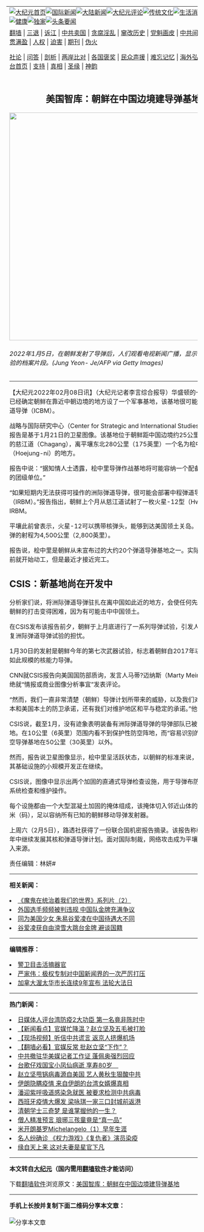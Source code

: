 <a name="1" id="1" target="_blank"></a><span id="1"></span>
<table align=center border="0"><tr><td colspan="2" VALIGN=TOP><a href="https://github.com/waipvm3795/djy/blob/master/gb/nf1351518.md#1"><img src="https://raw.githubusercontent.com/waipvm3795/www/master/t/djy/1.jpg" title="大纪元首页" alt="大纪元首页"></a><a href="https://github.com/waipvm3795/djy/blob/master/gb/n24hr.md#1"><img src="https://raw.githubusercontent.com/waipvm3795/www/master/t/djy/3.jpg" title="国际新闻" alt="国际新闻"></a><a href="https://github.com/waipvm3795/djy/blob/master/gb/nsc413.md#1"><img src="https://raw.githubusercontent.com/waipvm3795/www/master/t/djy/4.jpg" title="大陆新闻" alt="大陆新闻"></a><a href="https://github.com/waipvm3795/djy/blob/master/gb/news392.md#1"><img src="https://raw.githubusercontent.com/waipvm3795/www/master/t/djy/5.jpg" title="大纪元评论" alt="大纪元评论"></a><a href="https://github.com/waipvm3795/djy/blob/master/gb/news2007.md#1"><img src="https://raw.githubusercontent.com/waipvm3795/www/master/t/djy/6.jpg" title="传统文化" alt="传统文化"></a><a href="https://github.com/waipvm3795/djy/blob/master/gb/news2008.md#1"><img src="https://raw.githubusercontent.com/waipvm3795/www/master/t/djy/7.jpg" title="生活消费" alt="生活消费"></a><a href="https://github.com/waipvm3795/djy/blob/master/gb/ncyule.md#1"><img src="https://raw.githubusercontent.com/waipvm3795/www/master/t/djy/8.jpg" title="娱乐休闲" alt="娱乐休闲"></a><a href="https://github.com/waipvm3795/djy/blob/master/gb/nsc1002.md#1"><img src="https://raw.githubusercontent.com/waipvm3795/www/master/t/djy/9.jpg" title="健康" alt="健康"></a><a href="https://github.com/waipvm3795/djy/blob/master/gb/nf6092.md#1"><img src="https://raw.githubusercontent.com/waipvm3795/www/master/t/djy/10a.jpg" title="独家" alt="独家"></a><a href="https://github.com/waipvm3795/djy/blob/master/gb/nf4514.md#1"><img src="https://raw.githubusercontent.com/waipvm3795/www/master/t/djy/12a.jpg" title="头条要闻" alt="头条要闻"></a></td></tr>
<tr><td colspan="2" VALIGN=TOP><a target="_blank" href="https://github.com/waipvm3795/www/blob/master/README.md?zsrh#1">翻墙</a> | <a target="_blank" href="https://github.com/waipvm3795/djy/blob/master/gb/nf5657.md#1">三退</a> | <a target="_blank" href="https://github.com/waipvm3795/djy/blob/master/gb/nf6124.md#1">诉江</a> | <a target="_blank" href="https://github.com/waipvm3795/djy/blob/master/gb/nf1176117.md#1">中共卖国</a> | <a target="_blank" href="https://github.com/waipvm3795/djy/blob/master/gb/nf5773.md#1">贪腐淫乱</a> | <a target="_blank" href="https://github.com/waipvm3795/djy/blob/master/gb/nf1176115.md#1">窜改历史</a> | <a target="_blank" href="https://github.com/waipvm3795/djy/blob/master/gb/nf1176107.md#1">党魁画皮</a> | <a target="_blank" href="https://github.com/waipvm3795/djy/blob/master/gb/nf1320400.md#1">中共间谍</a> | <a target="_blank" href="https://github.com/waipvm3795/djy/blob/master/gb/nf1176114.md#1">破坏传统</a> | <a target="_blank" href="https://github.com/waipvm3795/ntdtv/blob/master/gb/prog447_1.md#1">恶贯满盈</a> | <a target="_blank" href="https://github.com/waipvm3795/djy/blob/master/gb/ncid278.md#1">人权</a> | <a target="_blank" href="https://github.com/waipvm3795/djy/blob/master/gb/nf1176111.md#1">迫害</a> | <a target="_blank" href="https://gitlab.com/szzdlab/mh-qikan/blob/master/README.md#1">期刊</a> | <a target="_blank" href="https://github.com/waipvm3795/djy/blob/master/gb/nf5562.md#1">伪火</a></p><p><a target="_blank" href="https://github.com/waipvm3795/djy/blob/master/gb/9p.md#1">社论</a> | <a target="_blank" href="https://github.com/waipvm3795/djy/blob/master/gb/nf4378.md#1">问答</a> | <a target="_blank" href="https://github.com/waipvm3795/djy/blob/master/gb/nf5792.md#1">剖析</a> | <a target="_blank" href="https://github.com/waipvm3795/djy/blob/master/gb/nf5735.md#1">两岸比对</a> | <a target="_blank" href="https://github.com/waipvm3795/djy/blob/master/gb/nf6119.md#1">各国褒奖</a> | <a target="_blank" href="https://github.com/waipvm3795/djy/blob/master/gb/nf6120.md#1">民众声援</a> | <a target="_blank" href="https://github.com/waipvm3795/djy/blob/master/gb/nf1188594.md#1">难忘记忆</a> | <a target="_blank" href="https://github.com/waipvm3795/djy/blob/master/gb/nf3180.md#1">海外弘传</a> | <a target="_blank" href="https://github.com/waipvm3795/djy/blob/master/gb/nf5410.md#1">万人上访</a> | <a target="_blank" href="https://github.com/waipvm3795/www/blob/master/README.md?zsrh#1">平台首页</a> | <a target="_blank" href="https://github.com/waipvm3795/djy/blob/master/gb/nf4386.md#1">支持</a> | <a target="_blank" href="https://github.com/waipvm3795/djy/blob/master/gb/nf4389.md#1">真相</a> | <a target="_blank" href="https://github.com/waipvm3795/djy/blob/master/gb/nf5790.md#1">圣缘</a> | <a target="_blank" href="https://github.com/waipvm3795/djy/blob/master/gb/nf4786.md#1">神韵</a></td></tr>
<tr><td VALIGN=TOP width="626"><h2 align=center>美国智库：朝鲜在中国边境建导弹基地</h2>
<img width="600" src="https://i.epochtimes.com/assets/uploads/2022/01/id13484301-GettyImages-1237540290-600x400.jpg" />
<h6>2022年1月5日，在朝鲜发射了导弹后，人们观看电视新闻广播，显示了朝鲜导弹试验的档案片段。(Jung Yeon- Je/AFP via Getty Images)
</h6>
<hr>
	<p>【大纪元2022年02月08日讯】（大纪元记者李言综合报导）华盛顿的一个智库说，已经确定朝鲜在靠近中朝边境的地方设了一个军事基地，该基地很可能是用于洲际弹道<ahref="https://github.com/waipvm3795/djy/blob/master/gb/tag/%E5%AF%BC%E5%BC%B9.md#1">导弹</a>（ICBM）。</p>
<p>战略与国际研究中心（Center for Strategic and International Studies，CSIS）的报告是基于1月21日的卫星图像。该基地位于朝鲜距中国边境约25公里（16英里）的慈江道（Chagang），离平壤东北280公里（175英里）一个名为桧中里（Hoejung-ni）的地方。</p>
<p>报告中说：“据知情人士透露，桧中里<ahref="https://github.com/waipvm3795/djy/blob/master/gb/tag/%E5%AF%BC%E5%BC%B9.md#1">导弹</a>作战基地将可能容纳一个配备洲际<ahref="https://github.com/waipvm3795/djy/blob/master/gb/tag/%E5%BC%B9%E9%81%93%E5%AF%BC%E5%BC%B9.md#1">弹道导弹</a>的团级单位。”</p>
<p>“如果短期内无法获得可操作的洲际<ahref="https://github.com/waipvm3795/djy/blob/master/gb/tag/%E5%BC%B9%E9%81%93%E5%AF%BC%E5%BC%B9.md#1">弹道导弹</a>，很可能会部署中程弹道导弹（IRBM）。”报告指出，朝鲜上个月从慈江道试射了一枚火星-12型（Hwasong-12）IRBM。</p>
<p>平壤此前曾表示，火星-12可以携带核弹头，能够到达美国领土关岛。CSIS估计该导弹的射程为4,500公里（2,800英里）。</p>
<p>报告说，桧中里是朝鲜从未宣布过的大约20个弹道导弹基地之一。实际上它在20年前就开始动工，但是最近才接近完工。</p>
<h2>CSIS：新基地尚在开发中</h2>
<p>分析家们说，将洲际弹道导弹驻扎在离中国如此近的地方，会使任何先发制人的针对朝鲜的打击变得困难，因为有可能击中中国领土。</p>
<p>在CSIS发布该报告前夕，朝鲜于上月底进行了一系列导弹试验，引发人们对其可能恢复洲际弹道导弹试验的担忧。</p>
<p>1月30日的发射是朝鲜今年的第七次武器试验，标志着朝鲜自2017年以来首次试射如此规模的核能力导弹。</p>
<p>CNN就CSIS报告向美国国防部质询，发言人马蒂?迈纳斯（Marty Meiners）中校拒绝就“情报或商业图像分析事宜”发表评论。</p>
<p>“然而，我们一直非常清楚（朝鲜）导弹计划所带来的威胁，以及我们对（韩国）、日本和美国本土的防卫承诺，还有我们对维护地区和平与稳定的承诺。”他说。</p>
<p>CSIS说，截至1月，没有迹象表明装备有洲际弹道导弹的导弹部队已被部署到该基地。在10公里（6英里）范围内看不到保护性防空阵地，而“容易识别的”最近的地对空导弹基地在50公里（30英里）以外。</p>
<p>然而，报告说卫星图像显示，桧中里呈活跃状态，以朝鲜的标准来说，维护得很好，其基础设施的小规模开发正在继续。</p>
<p>CSIS说，图像中显示出两个加固的直通式导弹检查设施，用于导弹布防、燃料供给、系统检查和维护操作。</p>
<p>每个设施都由一个大型混凝土加固的掩体组成，该掩体切入邻近山体的一侧，长约35米（码），足以容纳所有已知的朝鲜移动导弹发射器。</p>
<p>上周六（2月5日），路透社获得了一份联合国机密报告摘录。该报告称朝鲜在过去一年中继续发展其核和弹道导弹计划。面对国际制裁，网络攻击成为平壤的一个重要收入来源。</p>
<p>责任编辑：林妍#</p>
	
<hr>


<strong>相关新闻：</strong>
<li><a href="https://github.com/waipvm3795/djy/blob/master/gb/20/7/20/n12269049.md#1">《魔鬼在统治着我们的世界》系列片（2）</a></li>
<li><a href="https://github.com/waipvm3795/djy/blob/master/gb/22/2/8/n13563724.md#1">外国选手频频被判违规 中国队金牌充满争议</a></li>
<li><a href="https://github.com/waipvm3795/djy/blob/master/gb/22/2/8/n13563654.md#1">同为美国少女 朱易谷爱凌在中国待遇大不同</a></li>
<li><a href="https://github.com/waipvm3795/djy/blob/master/gb/22/2/8/n13563366.md#1">谷爱凌获自由滑雪大跳台金牌 避谈国籍</a></li>
<hr>


<strong>编辑推荐：</strong>
<li><a href="https://github.com/upjkzu3674/djy/blob/master/gb/16/3/16/n4663449.md?dfh#1" target="_blank">警卫目击活摘器官</a></li><li><a href="https://github.com/tsiac2612/djy/blob/master/gb/19/3/17/n11118849.md#1" target="_blank">严家伟：极权专制对中国新闻界的一次严厉打压</a></li><li><a href="https://github.com/tsiac2612/djy/blob/master/gb/19/5/10/n11247031.md#1" target="_blank">加拿大渥太华市长连续9年宣布 法轮大法日</a></li>
<hr>

<strong>热门新闻：</strong>
<li><a href="https://github.com/waipvm3795/djy/blob/master/gb/20/3/16/n11943195.md#1">日媒体人评台湾防疫2大功臣 第一名竟非陈时中</a></li>
<li><a href="https://github.com/waipvm3795/djy/blob/master/gb/20/3/16/n11945071.md#1">【新闻看点】官媒忙降温？赵立坚及五毛被打脸</a></li>
<li><a href="https://github.com/waipvm3795/djy/blob/master/gb/20/3/17/n11946346.md#1">【现场视频】听信中共谎言 返京人挤爆机场</a></li>
<li><a href="https://github.com/waipvm3795/djy/blob/master/gb/20/3/17/n11945722.md#1">【翻墙必看】官媒反常 批赵立坚“下作”？</a></li>
<li><a href="https://github.com/waipvm3795/djy/blob/master/gb/20/3/17/n11948259.md#1">中共撤驻华美媒记者工作证 蓬佩奥强烈回应</a></li>
<li><a href="https://github.com/waipvm3795/djy/blob/master/gb/20/3/17/n11946544.md#1">台歌仔戏国宝小凤仙病逝 享寿80岁　</a></li>
<li><a href="https://github.com/waipvm3795/djy/blob/master/gb/20/3/15/n11942589.md#1">赵立坚甩锅病毒源自美国 艺人黄秋生狠酸中共</a></li>
<li><a href="https://github.com/waipvm3795/djy/blob/master/gb/20/3/17/n11947993.md#1">伊朗隐瞒疫情 来自伊朗的台湾女婿爆真相</a></li>
<li><a href="https://github.com/waipvm3795/djy/blob/master/gb/20/3/15/n11942781.md#1">潘迎紫呼吸道感染急就医 被要求检测中共病毒</a></li>
<li><a href="https://github.com/waipvm3795/djy/blob/master/gb/20/3/15/n11942415.md#1">西班牙疫情大爆发 梁咏琪一家三口封城前返港</a></li>
<li><a href="https://github.com/waipvm3795/djy/blob/master/gb/20/3/11/n11933369.md#1">清朝学士三奇梦 是谁掌握他的一生？</a></li>
<li><a href="https://github.com/waipvm3795/djy/blob/master/gb/20/3/11/n11933376.md#1">僧人精准预言 琅琊三孩童竟是“真一品”</a></li>
<li><a href="https://github.com/waipvm3795/djy/blob/master/gb/13/1/31/n3790016.md#1">米开朗基罗Michelangelo（1）早年生涯</a></li>
<li><a href="https://github.com/waipvm3795/djy/blob/master/gb/20/3/17/n11946008.md#1">名人纷确诊 《权力游戏》《复仇者》演员染疫</a></li>
<li><a href="https://github.com/waipvm3795/djy/blob/master/gb/20/3/12/n11936269.md#1">缘自天上来 这对夫妻是星官下凡</a></li>
<hr>

<strong>本文转自<a href="https://www.epochtimes.com">大纪元</a>（国内需用<a href="https://github.com/waipvm3795/www/blob/master/README.md#8">翻墙软件</a>才能访问）</strong><p>下载<a href="https://github.com/waipvm3795/www/blob/master/README.md#8">翻墙软件</a>浏览原文：<a href="https://www.epochtimes.com/gb/22/2/8/n13563416.htm">美国智库：朝鲜在中国边境建导弹基地</a></p><hr>

<strong>手机上长按并复制下面二维码分享本文章：</strong><br><br><img src="https://chart.apis.google.com/chart?cht=qr&chs=240x240&choe=UTF-8&chld=M|2&chl=https://github.com/waipvm3795/djy/blob/master/gb/22/2/8/n13563416.md%231" title="分享本文章"></td><td VALIGN=TOP><a href="https://github.com/waipvm3795/djy/blob/master/gb/16/1/21/n4622075.md?dfh#1" target="_blank"><img src="https://raw.githubusercontent.com/waipvm3795/djy/master/gb/300/wei-f1.jpg" title="中共的伪火骗局"  alt="中共的伪火骗局"></a><br><a href="https://github.com/waipvm3795/www/blob/master/README.md?dfh#9" target="_blank"><img src="https://raw.githubusercontent.com/waipvm3795/djy/master/gb/300/yong-h.jpg" title="永恒的见证"  alt="永恒的见证"></a><br><a href="https://github.com/waipvm3795/djy/blob/master/gb/13/9/29/n3974789.md?dfh#1" target="_blank"><img src="https://raw.githubusercontent.com/waipvm3795/djy/master/gb/300/shang-lnz.jpg" title="善良女子被中共投男牢"  alt="善良女子被中共投男牢"></a><br><a href="https://github.com/waipvm3795/djy/blob/master/gb/16/3/16/n4663449.md?dfh#1" target="_blank"><img src="https://raw.githubusercontent.com/waipvm3795/djy/master/gb/300/huo-z3.jpg" title="警卫目击活摘器官"  alt="警卫目击活摘器官"></a><br><a href="https://github.com/waipvm3795/djy/blob/master/gb/16/8/7/n8177641.md?dfh#1" target="_blank"><img src="https://raw.githubusercontent.com/waipvm3795/djy/master/gb/300/huo-z4.jpg" title="证人描述活摘恐怖"  alt="证人描述活摘恐怖"></a><br><a href="https://github.com/waipvm3795/djy/blob/master/gb/10/4/19/n2881569.md?dfh#1" target="_blank"><img src="https://raw.githubusercontent.com/waipvm3795/djy/master/gb/300/huo-z1.jpg" title="揭开活摘器官黑幕"  alt="揭开活摘器官黑幕"></a><br><a href="https://github.com/waipvm3795/djy/blob/master/gb/10/11/7/n3077476.md?dfh#1" target="_blank"><img src="https://raw.githubusercontent.com/waipvm3795/djy/master/gb/300/ma-ks.jpg" title="马克思的成魔之路"  alt="马克思的成魔之路"></a><br><a href="https://github.com/waipvm3795/djy/blob/master/gb/14/6/9/n4173977.md?dfh#1" target="_blank"><img src="https://raw.githubusercontent.com/waipvm3795/djy/master/gb/300/chang-zs.jpg" title="藏字石 蕴天机"  alt="藏字石 蕴天机"></a><br><a href="https://github.com/waipvm3795/djy/blob/master/gb/18/5/10/n10381511.md?dfh#1" target="_blank"><img src="https://raw.githubusercontent.com/waipvm3795/djy/master/gb/300/st1.jpg" title="关注三亿人三退"  alt="关注三亿人三退"></a><br><a href="https://github.com/waipvm3795/djy/blob/master/gb/18/3/21/n10237682.md?dfh#1" target="_blank"><img src="https://raw.githubusercontent.com/waipvm3795/djy/master/gb/300/jie-t.jpg" title="解体中共复兴中华"  alt="解体中共复兴中华"></a><br><a href="https://github.com/waipvm3795/djy/blob/master/gb/9/2/9/n2422991.md?dfh#1" target="_blank"><img src="https://raw.githubusercontent.com/waipvm3795/djy/master/gb/300/gao-zs.jpg" title="中共迫害良心律师"  alt="中共迫害良心律师"></a><br><a href="https://github.com/waipvm3795/djy/blob/master/gb/18/12/9/n10900044.md?dfh#1" target="_blank"><img src="https://raw.githubusercontent.com/waipvm3795/djy/master/gb/300/sj1.jpg" title="三百多万人举报江泽民"  alt="三百多万人举报江泽民"></a><br><a href="https://github.com/waipvm3795/djy/blob/master/gb/18/8/28/n10672014.md?dfh#1" target="_blank"><img src="https://raw.githubusercontent.com/waipvm3795/djy/master/gb/300/sj2.jpg" title="这些官员为何起诉江泽民"  alt="这些官员为何起诉江泽民"></a><br><a href="https://github.com/waipvm3795/djy/blob/master/gb/8/12/18/n2367165.md?dfh#1" target="_blank"><img src="https://raw.githubusercontent.com/waipvm3795/djy/master/gb/300/liangan.jpg" title="海峡两岸的强烈对比"  alt="海峡两岸的强烈对比"></a><br><a href="https://github.com/waipvm3795/djy/blob/master/gb/15/12/10/n4593139.md?dfh#1" target="_blank"><img src="https://raw.githubusercontent.com/waipvm3795/djy/master/gb/300/jia-ndzl.jpg" title="加拿大总理的贺信"  alt="加拿大总理的贺信"></a><br><a href="https://github.com/waipvm3795/djy/blob/master/gb/11/6/17/n3289382.md?dfh#1" target="_blank"><img src="https://raw.githubusercontent.com/waipvm3795/djy/master/gb/300/xiao-wd.jpg" title="探寻真相兼听则明"  alt="探寻真相兼听则明"></a><br><a href="https://github.com/waipvm3795/djy/blob/master/gb/18/10/27/n10812623.md?dfh#1" target="_blank"><img src="https://raw.githubusercontent.com/waipvm3795/djy/master/gb/300/yindu.jpg" title="印度媒体报道东方"  alt="印度媒体报道东方"></a><br><a href="https://github.com/waipvm3795/djy/blob/master/gb/18/6/9/n10469652.md?dfh#1" target="_blank"><img src="https://raw.githubusercontent.com/waipvm3795/djy/master/gb/300/xie-j.jpg" title="不一样的海外校园"  alt="不一样的海外校园"></a><br><a href="https://github.com/waipvm3795/djy/blob/master/gb/7/4/5/n1669415.md?dfh#1" target="_blank"><img src="https://raw.githubusercontent.com/waipvm3795/djy/master/gb/300/li-up.jpg" title="从大师到徒弟的传奇"  alt="从大师到徒弟的传奇"></a><br><a href="https://github.com/waipvm3795/djy/blob/master/gb/17/5/26/n9191512.md?dfh#1" target="_blank"><img src="https://raw.githubusercontent.com/waipvm3795/djy/master/gb/300/zfl2.jpg" title="亿万人与东方一本奇书"  alt="亿万人与东方一本奇书"></a><br><a href="https://github.com/waipvm3795/djy/blob/master/gb/13/11/27/n4020290.md?dfh#1" target="_blank"><img src="https://raw.githubusercontent.com/waipvm3795/djy/master/gb/300/zhen-h.jpg" title="大陆见不到的震撼场面"  alt="大陆见不到的震撼场面"></a><br><a href="https://github.com/waipvm3795/djy/blob/master/gb/15/7/17/n4482910.md?dfh#1" target="_blank"><img src="https://raw.githubusercontent.com/waipvm3795/djy/master/gb/300/dalu-sk.jpg" title="人心向善 大陆当初盛况"  alt="人心向善 大陆当初盛况"></a><br><a href="https://github.com/waipvm3795/djy/blob/master/gb/19/1/5/n10955468.md?dfh#1" target="_blank"><img src="https://raw.githubusercontent.com/waipvm3795/djy/master/gb/300/zfl1.jpg" title="追寻真理 这书讲什么"  alt="追寻真理 这书讲什么"></a><br><a href="https://github.com/waipvm3795/www/blob/master/README.md?dfh#1" target="_blank"><img src="https://raw.githubusercontent.com/waipvm3795/djy/master/gb/300/fq1.jpg" title="下载免费翻墙软件"  alt="下载免费翻墙软件"></a><br></td></tr></table>
